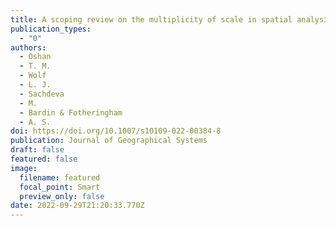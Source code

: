 ```yaml
---
title: A scoping review on the multiplicity of scale in spatial analysis
publication_types:
  - "0"
authors:
  - Oshan
  - T. M.
  - Wolf
  - L. J.
  - Sachdeva
  - M.
  - Bardin & Fotheringham
  - A. S.
doi: https://doi.org/10.1007/s10109-022-00384-8
publication: Journal of Geographical Systems
draft: false
featured: false
image:
  filename: featured
  focal_point: Smart
  preview_only: false
date: 2022-09-29T21:20:33.770Z
---
```

